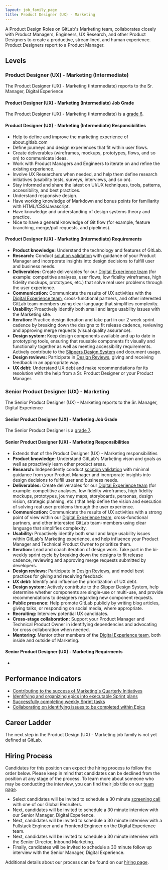```yaml
---
layout: job_family_page
title: Product Designer (UX) - Marketing
---
```

 
A Product Design Roles on GitLab's Marketing team, collaborates closely with Product Managers, Engineers, UX Research, and other Product Designers to create a productive, streamlined, and human experience. Product Designers report to a Product Manager.

## Levels

### Product Designer (UX) - Marketing (Intermediate)

The Product Designer (UX) - Marketing (Intermediate) reports to the Sr. Manager, Digital Experience

#### Product Designer (UX) - Marketing (Intermediate) Job Grade

The Product Designer (UX) - Marketing (Intermediate) is a [grade 6](/handbook/total-rewards/compensation/compensation-calculator/#gitlab-job-grades).

#### Product Designer (UX) - Marketing (Intermediate) Responsibilities

* Help to define and improve the marketing experience of about.gitlab.com
* Define journeys and design experiences that fit within user flows.
* Create deliverables (wireframes, mockups, prototypes, flows, and so on) to communicate ideas.
* Work with Product Managers and Engineers to iterate on and refine the existing experience.
* Involve UX Researchers when needed, and help them define research initiatives (usability tests, surveys, interviews, and so on).
* Stay informed and share the latest on UI/UX techniques, tools, patterns, accessibility, and best practices.
* Understand responsive design.
* Have working knowledge of Markdown and bonus points for familiarity with HTML/CSS/Javascript.
* Have knowledge and understanding of design systems theory and practice.
* Nice to have a general knowledge of Git flow (for example, feature branching, merge/pull requests, and pipelines).

#### Product Designer (UX) - Marketing (Intermediate) Requirements

* **Product knowledge:** Understand the technology and features of GitLab.
* **Research:** Conduct [solution validation](/handbook/product-development-flow/#validation-phase-4-solution-validation) with guidance of your Product Manager and incorporate insights into design decisions to fulfill user and business needs.
* **Deliverables:** Create deliverables for our [Digital Experience team](/handbook/marketing/inbound-marketing/digital-experience/) (for example: competitive analyses, user flows, low fidelity wireframes, high fidelity mockups, prototypes, etc.) that solve real user problems through the user experience.
* **Communication:** Communicate the results of UX activities with the [Digital Experience team](/handbook/marketing/inbound-marketing/digital-experience/), cross-functional partners, and other interested GitLab team-members using clear language that simplifies complexity.
* **Usability:** Proactively identify both small and large usability issues with the Marketing site.
* **Iteration:** Practice design iteration and take part in our 2 week sprint cadence by breaking down the designs to fit release cadence, reviewing and approving merge requests (visual quality assurance).
* **Design system:** Keep design components available and up to date in prototyping tools, ensuring that reusable components fit visually and functionally together as well as meeting accessibility requirements. Actively contribute to the [Slippers Design System](https://gitlab-com.gitlab.io/marketing/inbound-marketing/slippers-ui/) and document usage.
* **Design reviews:** Participate in [Design Reviews](/handbook/engineering/ux/product-designer/#design-reviews), giving and receiving feedback in an appropriate way.
* **UX debt:** Understand UX debt and make recommendations for its resolution with the help from a Sr. Product Designer or your Product Manager.

### Senior Product Designer (UX) - Marketing

The Senior Product Designer (UX) - Marketing reports to the Sr. Manager, Digital Experience

#### Senior Product Designer (UX) - Marketing Job Grade

The Senior Product Designer is a [grade 7](/handbook/total-rewards/compensation/compensation-calculator/#gitlab-job-grades).

#### Senior Product Designer (UX) - Marketing Responsibilities

* Extends that of the Product Designer (UX) - Marketing responsibilities
* **Product knowledge:** Understand GitLab's Marketing vison and goals as well as proactively learn other product areas.
* **Research:** Independently conduct [solution validation](/handbook/product-development-flow/#validation-phase-4-solution-validation) with minimal guidance from your Product Manager and incorporate insights into design decisions to fulfill user and business needs.
* **Deliverables:** Create deliverables for our [Digital Experience team](/handbook/marketing/inbound-marketing/digital-experience/) (for example: competitive analyses, low fidelity wireframes, high fidelity mockups, prototypes, journey maps, storyboards, personas, design vision, strategic planning, etc.) that help define the vision and execution of solving real user problems through the user experience.
* **Communication:** Communicate the results of UX activities with a strong point of view within our [Digital Experience team](/handbook/marketing/inbound-marketing/digital-experience/), cross-functional partners, and other interested GitLab team-members using clear language that simplifies complexity.
* **Usability:** Proactively identify both small and large usability issues within GitLab's Marketing experience, and help influence your Product  Manager and Technical Product Owner to prioritize them.
* **Iteration:** Lead and coach iteration of design work. Take part in the bi-weekly sprint cycle by breaking down the designs to fit release cadence, reviewing and approving merge requests submitted by developers.
* **Design reviews:** Participate in [Design Reviews](/handbook/engineering/ux/product-designer/#design-reviews), and model best practices for giving and receiving feedback
* **UX debt:** Identify and influence the prioritization of UX debt.
* **Design system:** Actively contribute to the Slipper Design System, help determine whether components are single-use or multi-use, and provide recommendations to designers regarding new component requests.
* **Public presence:** Help promote GitLab publicly by writing blog articles, giving talks, or responding on social media, where appropriate.
* **Recruiting:** Interview potential UX candidates.
* **Cross-stage collaboration:** Support your Product Manager and Technical Product Owner in identifying dependencies and advocating for cross collaboration when needed.
* **Mentoring:** Mentor other members of the [Digital Experience team](/handbook/marketing/inbound-marketing/digital-experience/), both inside and outside of Marketing.

#### Senior Product Designer (UX) - Marketing Requirments

*

## Performance Indicators
* [Contributing to the success of Marketing's Quarterly Initiatives](/handbook/marketing/inbound-marketing/#q3-fy21-initiatives)
* [Identifying and organizing epics into executable Sprint plans](/handbook/marketing/inbound-marketing/digital-experience/#sprint-planning)
* [Successfully completing weekly Sprint tasks](/handbook/marketing/growth-marketing/brand-and-digital-design/#sprint-cycle)
* [Collaborating on identifying issues to be completed within Epics](/handbook/marketing/inbound-marketing/#epics)
 
## Career Ladder
 
The next step in the Product Design (UX) - Marketing job family is not yet defined at GitLab.
 
## Hiring Process
 
Candidates for this position can expect the hiring process to follow the order below. Please keep in mind that candidates can be declined from the position at any stage of the process. To learn more about someone who may be conducting the interview, you can find their job title on our [team page](/company/team).
 
* Select candidates will be invited to schedule a 30 minute [screening call](/handbook/hiring/#screening-call) with one of our Global Recruiters.
* Next, candidates will be invited to schedule a 30 minute interview with our Senior Manager, Digital Experience.
* Next, candidates will be invited to schedule a 30 minute interview with a Fullstack Engineer and a Frontend Engineer on the Digital Experience team. 
* Next, candidates will be invited to schedule a 30 minute interview with the Senior Director, Inbound Marketing.
* Finally, candidates will be invited to schedule a 30 minute follow up interview with the Senior Manager, Digital Experience.
 
Additional details about our process can be found on our [hiring page](/handbook/hiring/).
